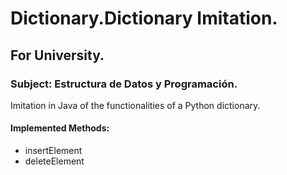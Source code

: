 # Dictionary.Dictionary Imitation.
## For University.
### Subject: Estructura de Datos y Programación.
Imitation in Java of the functionalities of a Python dictionary.
#### Implemented Methods:
- insertElement
- deleteElement


